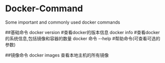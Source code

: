 # Docker-Command
Some important and commonly used docker commands

##基础命令
docker version          #查看docker的版本信息
docker info             #查看docker的系统信息,包括镜像和容器的数量
docker 命令 --help       #帮助命令(可查看可选的参数)


##镜像命令
docker images 查看本地主机的所有镜像
